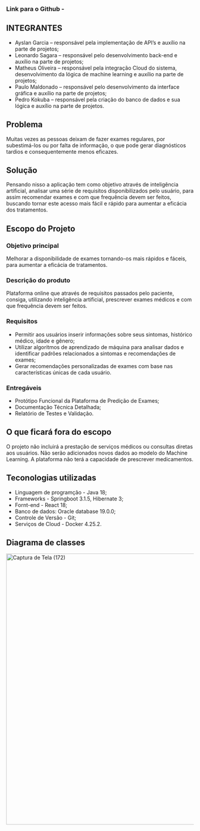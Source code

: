 ### Link para o Github - 

## INTEGRANTES
- Ayslan Garcia – responsável pela implementação de API’s e auxílio na parte de projetos;
- Leonardo Sagara – responsável pelo desenvolvimento back-end e auxílio na parte de projetos;
- Matheus Oliveira – responsável pela integração Cloud do sistema, desenvolvimento da lógica de machine learning e auxílio na parte de projetos;
- Paulo Maldonado – responsável pelo desenvolvimento da interface gráfica e auxílio na parte de projetos;
- Pedro Kokuba – responsável pela criação do banco de dados e sua lógica e auxílio na parte de projetos.

## Problema
Muitas vezes as pessoas deixam de fazer exames regulares, por subestimá-los ou por falta de informação, o que pode gerar diagnósticos tardios e consequentemente menos eficazes.

## Solução
Pensando nisso a aplicação tem como objetivo através de inteligência artificial, analisar uma série de requisitos disponibilizados pelo usuário, para assim recomendar exames e com que frequência devem ser feitos, buscando tornar este acesso mais fácil e rápido para aumentar a eficácia dos tratamentos.

## Escopo do Projeto
### Objetivo principal
Melhorar a disponibilidade de exames tornando-os mais rápidos e fáceis, para aumentar  a eficácia de tratamentos.

### Descrição do produto
Plataforma online que através de requisitos passados pelo paciente, consiga, utilizando inteligência artificial, prescrever exames médicos e com que frequência devem ser feitos.

### Requisitos
- Permitir aos usuários inserir informações sobre seus sintomas, histórico médico, idade e gênero;
- Utilizar algoritmos de aprendizado de máquina para analisar dados e identificar padrões relacionados a sintomas e recomendações de exames;
- Gerar recomendações personalizadas de exames com base nas características únicas de cada usuário.

### Entregáveis
- Protótipo Funcional da Plataforma de Predição de Exames;
- Documentação Técnica Detalhada;
- Relatório de Testes e Validação.

## O que ficará fora do escopo
O projeto não incluirá a prestação de serviços médicos ou consultas diretas aos usuários.
Não serão adicionados novos dados ao modelo do Machine Learning.
A plataforma não terá a capacidade de prescrever medicamentos.


## Teconologias utilizadas
- Linguagem de programção - Java 18;
- Frameworks - Springboot 3.1.5, Hibernate 3;
- Fornt-end - React 18;
- Banco de dados: Oracle database 19.0.0;
- Controle de Versão - Git;
- Serviços de Cloud - Docker 4.25.2.

## Diagrama de classes
<img width="728" alt="Captura de Tela (172)" src="https://github.com/Leosagara/Global-Solution/assets/75694982/23adb2de-60f8-4e3d-b970-04c5aad12339">




